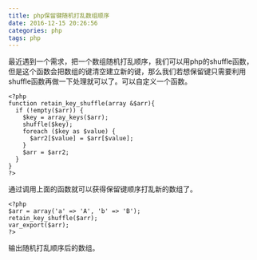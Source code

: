 ```yaml
---
title: php保留键随机打乱数组顺序
date: 2016-12-15 20:26:56
categories: php
tags: php
---
```


最近遇到一个需求，把一个数组随机打乱顺序，我们可以用php的shuffle函数，但是这个函数会把数组的键清空建立新的键，那么我们若想保留键只需要利用shuffle函数再做一下处理就可以了。可以自定义一个函数。

```
<?php
function retain_key_shuffle(array &$arr){
  if (!empty($arr)) {
    $key = array_keys($arr);
    shuffle($key);
    foreach ($key as $value) {
      $arr2[$value] = $arr[$value];
    }
    $arr = $arr2;
  }
}
?>
```
通过调用上面的函数就可以获得保留键顺序打乱新的数组了。
```
<?php
$arr = array('a' => 'A', 'b' => 'B');
retain_key_shuffle($arr);
var_export($arr);
?>
```
输出随机打乱顺序后的数组。
